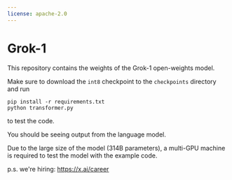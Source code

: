 ```yaml
---
license: apache-2.0
---
```

# Grok-1

This repository contains the weights of the Grok-1 open-weights model.

Make sure to download the `int8` checkpoint to the `checkpoints` directory and run

```shell
pip install -r requirements.txt
python transformer.py
```

to test the code.

You should be seeing output from the language model.

Due to the large size of the model (314B parameters), a multi-GPU machine is required to test the model with the example code.

p.s. we're hiring: https://x.ai/career
